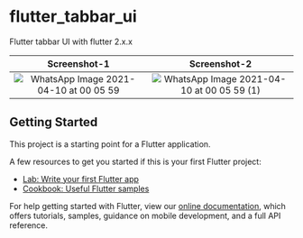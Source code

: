 # flutter_tabbar_ui

Flutter tabbar UI with flutter 2.x.x

Screenshot-1             |  Screenshot-2
:-------------------------:|:-------------------------:
![WhatsApp Image 2021-04-10 at 00 05 59](https://user-images.githubusercontent.com/11716526/114222763-c850a200-9990-11eb-9012-7b2f08266ad9.jpeg)  |  ![WhatsApp Image 2021-04-10 at 00 05 59 (1)](https://user-images.githubusercontent.com/11716526/114222752-c555b180-9990-11eb-9f08-515fdc30a104.jpeg)

## Getting Started

This project is a starting point for a Flutter application.

A few resources to get you started if this is your first Flutter project:

- [Lab: Write your first Flutter app](https://flutter.dev/docs/get-started/codelab)
- [Cookbook: Useful Flutter samples](https://flutter.dev/docs/cookbook)

For help getting started with Flutter, view our
[online documentation](https://flutter.dev/docs), which offers tutorials,
samples, guidance on mobile development, and a full API reference.
